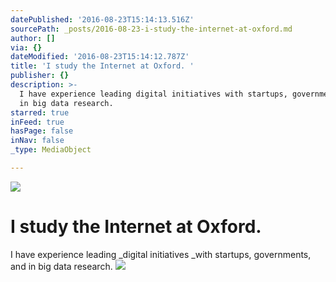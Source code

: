 ```yaml
---
datePublished: '2016-08-23T15:14:13.516Z'
sourcePath: _posts/2016-08-23-i-study-the-internet-at-oxford.md
author: []
via: {}
dateModified: '2016-08-23T15:14:12.787Z'
title: 'I study the Internet at Oxford. '
publisher: {}
description: >-
  I have experience leading digital initiatives with startups, governments, and
  in big data research.
starred: true
inFeed: true
hasPage: false
inNav: false
_type: MediaObject

---
```

![](https://the-grid-user-content.s3-us-west-2.amazonaws.com/2a194ac8-fcf3-4add-862d-2d1db71ebef1.jpg)

# I study the Internet at Oxford. 

I have experience leading _digital initiatives _with startups, governments, and in big data research.
![](https://the-grid-user-content.s3-us-west-2.amazonaws.com/a5a5da93-9eb7-46fe-8909-293b19824812.jpg)